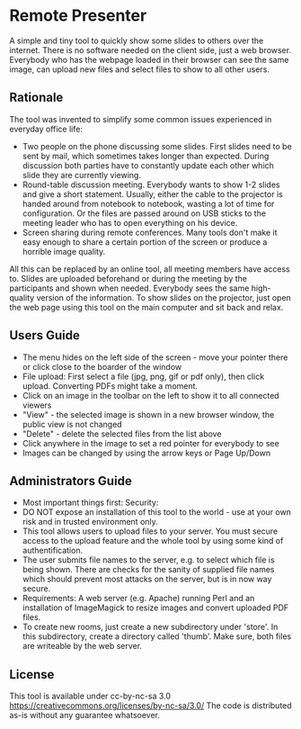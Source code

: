 Remote Presenter
=========
A simple and tiny tool to quickly show some slides to others over the internet. There is no software needed on the client side, just a web browser. Everybody who has the webpage loaded in their browser can see the same image, can upload new files and select files to show to all other users.


Rationale
---------
The tool was invented to simplify some common issues experienced in everyday office life:
 * Two people on the phone discussing some slides. First slides need to be sent by mail, which sometimes takes longer than expected. During discussion both parties have to constantly update each other which slide they are currently viewing.
 * Round-table discussion meeting. Everybody wants to show 1-2 slides and give a short statement. Usually, either the cable to the projector is handed around from notebook to notebook, wasting a lot of time for configuration. Or the files are passed around on USB sticks to the meeting leader who has to open everything on his device.
 * Screen sharing during remote conferences. Many tools don't make it easy enough to share a certain portion of the screen or produce a horrible image quality.

All this can be replaced by an online tool, all meeting members have access to. Slides are uploaded beforehand or during the meeting by the participants and shown when needed. Everybody sees the same high-quality version of the information. To show slides on the projector, just open the web page using this tool on the main computer and sit back and relax.


Users Guide
-----------
 * The menu hides on the left side of the screen - move your pointer there or click close to the boarder of the window
 * File upload: First select a file (jpg, png, gif or pdf only), then click upload. Converting PDFs might take a moment.
 * Click on an image in the toolbar on the left to show it to all connected viewers
 * "View" - the selected image is shown in a new browser window, the public view is not changed
 * "Delete" - delete the selected files from the list above
 * Click anywhere in the image to set a red pointer for everybody to see
 * Images can be changed by using the arrow keys or Page Up/Down



Administrators Guide
--------------------
 * Most important things first: Security: 
  * DO NOT expose an installation of this tool to the world - use at your own risk and in trusted environment only.
  * This tool allows users to upload files to your server. You must secure access to the upload feature and the whole tool by using some kind of authentification.
  * The user submits file names to the server, e.g. to select which file is being shown. There are checks for the sanity of supplied file names which should prevent most attacks on the server, but is in now way secure.
 * Requirements: A web server (e.g. Apache) running Perl and an installation of ImageMagick to resize images and convert uploaded PDF files.
 * To create new rooms, just create a new subdirectory under 'store'. In this subdirectory, create a directory called 'thumb'. Make sure, both files are writeable by the web server.

License
-------
This tool is available under cc-by-nc-sa 3.0
https://creativecommons.org/licenses/by-nc-sa/3.0/
The code is distributed as-is without any guarantee whatsoever.